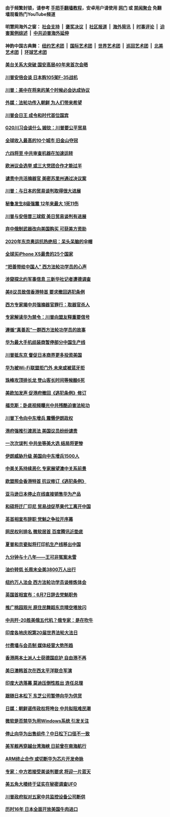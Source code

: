 #### 由于频繁封锁，请参考 [手把手翻墙教程](https://github.com/gfw-breaker/guides/wiki/)，安卓用户请使用 [网门](https://github.com/gfw-breaker/bn-android/blob/master/ogate.md?t=05271535) 或 [禁闻聚合](https://github.com/gfw-breaker/bn-android) 免翻墙观看热门YouTube频道 

#### 明慧网海外之窗：&nbsp;[社会支持](140.md?t=05271535) &nbsp;|&nbsp; [褒奖决议](282.md?t=05271535) &nbsp;|&nbsp; [社区报道](91.md?t=05271535) &nbsp;|&nbsp; [海外简讯](245.md?t=05271535) &nbsp;|&nbsp; [时事评论](251.md?t=05271535) &nbsp;|&nbsp; [迫害案例综述](328.md?t=05271535) &nbsp;|&nbsp; [中共迫害海外延伸](236.md?t=05271535) 

#### 神韵中国古典舞：&nbsp;[纽约艺术团](nf4778.md?t=05271535) &nbsp;|&nbsp; [国际艺术团](nf4780.md?t=05271535) &nbsp;|&nbsp; [世界艺术团](nf5951.md?t=05271535) &nbsp;|&nbsp; [巡回艺术团](nf4779.md?t=05271535) &nbsp;|&nbsp; [北美艺术团](nf1148019.md?t=05271535) &nbsp;|&nbsp; [环球艺术团](nf1299941.md?t=05271535)  

#### [美台关系大突破 国安高层40年来首次会晤](../pages/nsc418/n11282904.md?t=05271535) 

#### [川普安倍会谈 日本购105架F-35战机](../pages/nsc418/n11282718.md?t=05271535) 

#### [川普：美中在将来的某个时候必会达成协议](../pages/nsc418/n11282476.md?t=05271535) 

#### [外媒：法轮功传入朝鲜 为人们带来希望](../pages/nsc418/n11282163.md?t=05271535) 

#### [川普会日王 成令和时代首位国宾](../pages/nsc418/n11281702.md?t=05271535) 

#### [G20川习会谈什么 姆钦：川普要公平贸易](../pages/nsc418/n11281278.md?t=05271535) 

#### [全球收入最高的10个城市 旧金山夺冠](../pages/nsc418/n11273573.md?t=05271535) 

#### [六四将至 中共审查机器在加速运转](../pages/nsc418/n11280939.md?t=05271535) 

#### [欧洲议会选举 或三大党团合作才能过半](../pages/nsc418/n11280826.md?t=05271535) 

#### [谴责中共活摘器官 美密苏里州通过决议案](../pages/nsc418/n11280869.md?t=05271535) 

#### [川普：与日本的贸易谈判取得很大进展](../pages/nsc418/n11280779.md?t=05271535) 

#### [秘鲁发生8级强震 12年来最大 1死11伤](../pages/nsc418/n11280793.md?t=05271535) 

#### [川普与安倍晋三球叙 美日贸易谈判有进展](../pages/nsc418/n11280520.md?t=05271535) 

#### [弃中俄制武器改向美国购买 可获美方资助](../pages/nsc418/n11280416.md?t=05271535) 

#### [2020年东京奥运抗热绝招：呆头呆脑的伞帽](../pages/nsc418/n11280339.md?t=05271535) 

#### [全球买iPhone XS最贵的25个国家](../pages/nsc418/n11276304.md?t=05271535) 

#### [“把善带给中国人” 西方法轮功学员的心声](../pages/nsc418/n11279510.md?t=05271535) 

#### [涉窥探北约军事信息 三新华社记者遭德调查](../pages/nsc418/n11280264.md?t=05271535) 

#### [美8议员致信香港特首 要求撤回逃犯条例](../pages/nsc418/n11280220.md?t=05271535) 

#### [西方专家揭中共强摘器官罪行：取器官杀人](../pages/nsc418/n11279521.md?t=05271535) 

#### [专家解读华为禁令：川普向盟友释重要信号](../pages/nsc418/n11279705.md?t=05271535) 

#### [遵循“真善忍”一群西方法轮功学员的故事](../pages/nsc418/n11277111.md?t=05271535) 

#### [华为最大手机组装商暂停部分中国生产线](../pages/nsc418/n11279669.md?t=05271535) 

#### [川普抵东京 督促日本商界更多投资美国](../pages/nsc418/n11279517.md?t=05271535) 

#### [华为被Wi-Fi联盟拒门外 未来或被蓝牙拒](../pages/nsc418/n11279389.md?t=05271535) 

#### [珠峰攻顶排长龙 登山客长时间等候酿6死](../pages/nsc418/n11278665.md?t=05271535) 

#### [美欧加发声 促港府撤回《逃犯条例》修订](../pages/nsc418/n11278616.md?t=05271535) 

#### [福克斯：卧底视频曝光中共残酷迫害法轮功](../pages/nsc418/n11278026.md?t=05271535) 

#### [川普下令向中东增兵 震慑伊朗政权](../pages/nsc418/n11278852.md?t=05271535) 

#### [港府强推引渡恶法 美国议员纷纷谴责](../pages/nsc418/n11278621.md?t=05271535) 

#### [一次次误判 中共坐等美大选 结局将更惨](../pages/nsc418/n11278525.md?t=05271535) 

#### [伊朗威胁升级 美国向中东增兵1500人](../pages/nsc418/n11278335.md?t=05271535) 

#### [中美关系持续恶化 专家展望澳中关系前景](../pages/nsc418/n11277940.md?t=05271535) 

#### [欧盟照会香港特首 抗议修订《逃犯条例》](../pages/nsc418/n11278410.md?t=05271535) 

#### [亚马逊日本停止在线直接销售华为产品](../pages/nsc418/n11278196.md?t=05271535) 

#### [和硕将迁厂印尼 贸易战促苹果代工离开中国](../pages/nsc418/n11277878.md?t=05271535) 

#### [英首相宣布辞职 党魁之争拉开序幕](../pages/nsc418/n11277856.md?t=05271535) 

#### [网民权利排名 微软居首 百度腾讯近垫底](../pages/nsc418/n11277875.md?t=05271535) 

#### [夏普和京瓷拟将打印机生产线移出中国](../pages/nsc418/n11277782.md?t=05271535) 

#### [九分钟与十八年――王可非冤案未雪](../pages/nsc418/n11277703.md?t=05271535) 

#### [油价转低 长周末全美3800万人出行](../pages/nsc418/n11277744.md?t=05271535) 

#### [纽约万人法会 西方法轮功学员谈修炼体会](../pages/nsc418/n11274848.md?t=05271535) 

#### [英国首相宣布：6月7日辞去党魁职务](../pages/nsc418/n11277280.md?t=05271535) 

#### [推广桃园观光 原住民舞蹈东京晴空塔放闪](../pages/nsc418/n11276806.md?t=05271535) 

#### [中共歼-20胜美俄五代机？俄专家：是在吹牛](../pages/nsc418/n11275750.md?t=05271535) 

#### [印度各地庆祝第20届世界法轮大法日](../pages/nsc418/n11275496.md?t=05271535) 

#### [付费墙与会员制 媒体经营大势所趋](../pages/nsc418/n11273769.md?t=05271535) 

#### [香港两本土派人士获德国庇护 自由港不再](../pages/nsc418/n11273685.md?t=05271535) 

#### [美日澳韩首次在西太平洋联合军演](../pages/nsc418/n11275307.md?t=05271535) 

#### [印度大选落幕 莫迪压倒性胜出 连任总理](../pages/nsc418/n11275261.md?t=05271535) 

#### [跟随日本松下 东芝公司暂停向华为供货](../pages/nsc418/n11274937.md?t=05271535) 

#### [日媒：朝鲜谣传政权将垮台 中共拟阻难民潮](../pages/nsc418/n11274639.md?t=05271535) 

#### [微软是否禁华为用Windows系统 引发关注](../pages/nsc418/n11274088.md?t=05271535) 

#### [停止向华为出售组件？中日松下口径不一致](../pages/nsc418/n11274010.md?t=05271535) 

#### [美军舰再穿越台湾海峡 日前曾在南海航行](../pages/nsc418/n11274189.md?t=05271535) 

#### [ARM终止合作 或切断华为芯片开发命脉](../pages/nsc418/n11273832.md?t=05271535) 

#### [专家：中方若接受美谈判要求 将迎一片蓝天](../pages/nsc418/n11273453.md?t=05271535) 

#### [美五角大楼终于证实在秘密调查UFO](../pages/nsc418/n11273143.md?t=05271535) 

#### [川普政府拟对五家中共监控设备公司断供](../pages/nsc418/n11273182.md?t=05271535) 

#### [历时16年 日本全面开放美国牛肉进口](../pages/nsc418/n11273108.md?t=05271535) 

